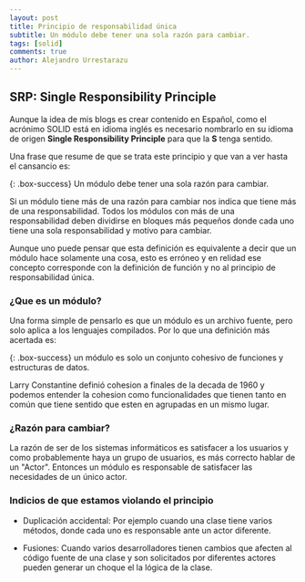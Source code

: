 ```yaml
---
layout: post
title: Principio de responsabilidad única
subtitle: Un módulo debe tener una sola razón para cambiar.
tags: [solid]
comments: true
author: Alejandro Urrestarazu
---
```


## SRP: Single Responsibility Principle

Aunque la idea de mis blogs es crear contenido en Español, como el acrónimo SOLID está en idioma inglés es necesario nombrarlo en su idioma de origen **Single Responsibility Principle** para que la **S** tenga sentido.

Una frase que resume de que se trata este principio y que van a ver hasta el cansancio es:

{: .box-success} 
Un módulo debe tener una sola razón para cambiar.

Si un módulo tiene más de una razón para cambiar nos indica que tiene más de una responsabilidad. Todos los módulos con más de una responsabilidad deben dividirse en bloques más pequeños donde cada uno tiene una sola responsabilidad y motivo para cambiar.

Aunque uno puede pensar que esta definición es equivalente a decir que un módulo hace solamente una cosa, esto es erróneo y en relidad ese concepto corresponde con la definición de función y no al principio de responsabilidad única.

### ¿Que es un módulo?

Una forma simple de pensarlo es que un módulo es un archivo fuente, pero solo aplica a los lenguajes compilados. Por lo que una definición más acertada es:

{: .box-success} 
un módulo es solo un conjunto cohesivo de funciones y estructuras de datos.

Larry Constantine definió cohesion a finales de la decada de 1960 y podemos entender la cohesion como funcionalidades que tienen tanto en común que tiene sentido que esten en agrupadas en un mismo lugar.

### ¿Razón para cambiar?

La razón de ser de los sistemas informáticos es satisfacer a los usuarios y como probablemente haya un grupo de usuarios, es más correcto hablar de un "Actor". Entonces un módulo es responsable de satisfacer las necesidades de un único actor.

### Indicios de que estamos violando el principio

* Duplicación accidental: Por ejemplo cuando una clase tiene varios métodos, donde cada uno es responsable ante un actor diferente.

* Fusiones: Cuando varios desarrolladores tienen cambios que afecten al código fuente de una clase y son solicitados por diferentes actores pueden generar un choque el la lógica de la clase.
